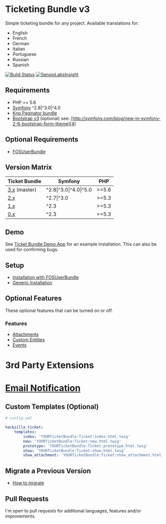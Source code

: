 # Ticketing Bundle v3

Simple ticketing bundle for any project.
Available translations for:
 * English
 * French
 * German
 * Italian
 * Portuguese
 * Russian
 * Spanish

[![Build Status](https://travis-ci.org/hackzilla/TicketBundle.png?branch=master)](https://travis-ci.org/hackzilla/TicketBundle)
[![SensioLabsInsight](https://insight.sensiolabs.com/projects/091d37a9-7862-4365-952c-814ce95c4d6c/mini.png)](https://insight.sensiolabs.com/projects/091d37a9-7862-4365-952c-814ce95c4d6c)


## Requirements

* PHP >= 5.6
* [Symfony][1] ^2.8|^3.0|^4.0
* [Knp Paginator bundle][2]
* [Bootstrap v3][3] (optional) see: [http://symfony.com/blog/new-in-symfony-2-6-bootstrap-form-theme][4]

## Optional Requirements

* [FOSUserBundle][5]


## Version Matrix

| Ticket Bundle     | Symfony                | PHP   |
| ------------------| ---------------------- | ----- |
| [3.x][6] (master) | ^2.8\|^3.0\|^4.0\|^5.0 | >=5.6 |
| [2.x][7]          | ^2.7\|^3.0             | >=5.3 |
| [1.x][8]          | ^2.3                   | >=5.3 |
| [0.x][9]          | ^2.3                   | >=5.3 |


## Demo

See [Ticket Bundle Demo App][10] for an example installation. This can also be used for confirming bugs.


## Setup

* [Installation with FOSUserBundle][11]
* [Generic Installation][12]


## Optional Features

These optional features that can be turned on or off.

### Features

* [Attachments][13]
* [Custom Entities][14]
* [Events][15]

# 3rd Party Extensions

# [Email Notification][16]


## Custom Templates (Optional)

```yaml
# config.yml

hackzilla_ticket:
    templates:
        index: 'YOURTicketBundle:Ticket:index.html.twig'
        new: 'YOURTicketBundle:Ticket:new.html.twig'
        prototype: 'YOURTicketBundle:Ticket:prototype.html.twig'
        show: 'YOURTicketBundle:Ticket:show.html.twig'
        show_attachment: 'YOURTicketBundle:Ticket:show_attachment.html.twig'
```

## Migrate a Previous Version

* [How to migrate][17]


## Pull Requests

I'm open to pull requests for additional languages, features and/or improvements.

[1]: https://symfony.com/
[2]: https://github.com/KnpLabs/KnpPaginatorBundle
[3]: http://getbootstrap.com/docs/3.3/
[4]: http://symfony.com/blog/new-in-symfony-2-6-bootstrap-form-theme
[5]: https://symfony.com/doc/current/bundles/FOSUserBundle/index.html
[6]: https://github.com/hackzilla/TicketBundle/tree/master
[7]: https://github.com/hackzilla/TicketBundle/tree/2.x
[8]: https://github.com/hackzilla/TicketBundle/tree/1.x
[9]: https://github.com/hackzilla/TicketBundle/tree/0.9.x
[10]: https://github.com/hackzilla/TicketBundleDemoApp
[11]: Resources/doc/setup/fosuserbundle.md
[12]: Resources/doc/setup/other.md
[13]: Resources/doc/setup/feature/attachments.md
[14]: Resources/doc/setup/feature/custom-entities.md
[15]: Resources/doc/setup/feature/events.md
[16]: https://github.com/flodaq/TicketNotificationBundle
[17]: Resources/doc/migrate/index.md
